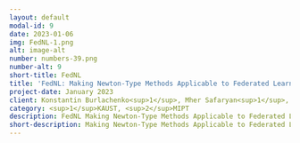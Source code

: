 ```yaml
---
layout: default
modal-id: 9
date: 2023-01-06
img: FedNL-1.png
alt: image-alt
number: numbers-39.png
number-alt: 9 
short-title: FedNL
title: 'FedNL: Making Newton-Type Methods Applicable to Federated Learning'
project-date: January 2023
client: Konstantin Burlachenko<sup>1</sup>, Mher Safaryan<sup>1</sup>, Rustem Islamov<sup>12</sup>, Xun Qian<sup>1</sup>, Peter Richtárik<sup>1</sup>
category: <sup>1</sup>KAUST, <sup>2</sup>MIPT
description: FedNL Making Newton-Type Methods Applicable to Federated Learning (arXiv:2106.02969, ICML 2021) bring a family of Federated Newton Learn (FedNL) methods and is a significant step in making second-order methods applicable to Federated Learning(FL) and Distributed Optimization. This work is targeted to bring this algorithm close to practical application and makes a strong step toward practical applicability. 
short-description: Making Newton-Type Methods Applicable to Federated Learning (arXiv:2106.02969, ICML 2021) bring a family of Federated Newton Learn (FedNL)
---
```

